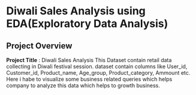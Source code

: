 # Diwali Sales Analysis using EDA(Exploratory Data Analysis)

## Project Overview

**Project Title** : Diwali Sales Analysis
This Dataset contain retail data collecting in Diwali festival session. dataset contain columns like User_id, Customer_id, Product_name, Age_group, Product_category, Ammount etc.<br>
Here i habe to visualize some business related queries which helps company to analyze this data which helps to growth business.
